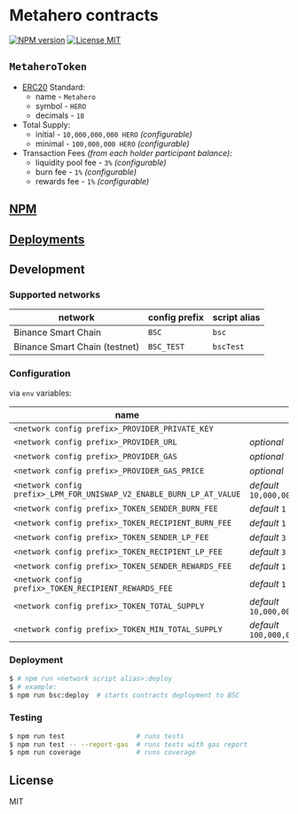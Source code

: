 # Metahero contracts

[![NPM version][npm-image]][npm-url]
[![License MIT][license-image]][license-url]

## `MetaheroToken`

* [ERC20](https://github.com/ethereum/EIPs/blob/master/EIPS/eip-20.md) Standard: 
  * name - `Metahero`
  * symbol - `HERO`
  * decimals - `18`
* Total Supply:
  * initial - `10,000,000,000 HERO` _(configurable)_
  * minimal - `100,000,000 HERO` _(configurable)_
* Transaction Fees _(from each holder participant balance)_:
  * liquidity pool fee - `3%` _(configurable)_ 
  * burn fee - `1%` _(configurable)_
  * rewards fee - `1%` _(configurable)_

## [NPM](../README.md)

## [Deployments](../deployments/README.md)

## Development

### Supported networks

| network | config prefix | script alias |
| --- | --- | --- |
| Binance Smart Chain | `BSC` | `bsc` |
| Binance Smart Chain (testnet) | `BSC_TEST` | `bscTest` |

### Configuration

via `env` variables:

| name | note |
| --- | --- |
| `<network config prefix>_PROVIDER_PRIVATE_KEY` | |
| `<network config prefix>_PROVIDER_URL` | _optional_ |
| `<network config prefix>_PROVIDER_GAS` | _optional_ |
| `<network config prefix>_PROVIDER_GAS_PRICE` | _optional_ |
| `<network config prefix>_LPM_FOR_UNISWAP_V2_ENABLE_BURN_LP_AT_VALUE` | _default_ `10,000,000.000000000000000000` |
| `<network config prefix>_TOKEN_SENDER_BURN_FEE` | _default_ `1` |
| `<network config prefix>_TOKEN_RECIPIENT_BURN_FEE` | _default_ `1` |
| `<network config prefix>_TOKEN_SENDER_LP_FEE` | _default_ `3` |
| `<network config prefix>_TOKEN_RECIPIENT_LP_FEE` | _default_ `3` |
| `<network config prefix>_TOKEN_SENDER_REWARDS_FEE` | _default_ `1` |
| `<network config prefix>_TOKEN_RECIPIENT_REWARDS_FEE` | _default_ `1`  |
| `<network config prefix>_TOKEN_TOTAL_SUPPLY` | _default_ `10,000,000,000.000000000000000000` |
| `<network config prefix>_TOKEN_MIN_TOTAL_SUPPLY` | _default_ `100,000,000.000000000000000000` |

### Deployment

```bash
$ # npm run <network script alias>:deploy
$ # example:
$ npm run bsc:deploy  # starts contracts deployment to BSC
```

### Testing

```bash
$ npm run test                  # runs tests
$ npm run test -- --report-gas  # runs tests with gas report
$ npm run coverage              # runs coverage
```

## License

MIT

[npm-image]: https://badge.fury.io/js/%40metahero%2Fcontracts.svg
[npm-url]: https://npmjs.org/package/@metahero/contracts
[license-image]: https://img.shields.io/badge/License-MIT-yellow.svg
[license-url]: https://github.com/metahero-token/metahero-contracts/blob/master/LICENSE
